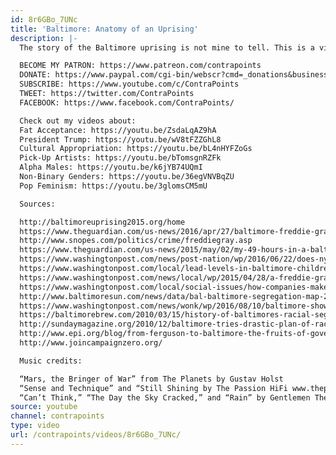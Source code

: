 ```yaml
---
id: 8r6GBo_7UNc
title: 'Baltimore: Anatomy of an Uprising'
description: |-
  The story of the Baltimore uprising is not mine to tell. This is a video about how to witness and respond intelligently to events like this.

  BECOME MY PATRON: https://www.patreon.com/contrapoints
  DONATE: https://www.paypal.com/cgi-bin/webscr?cmd=_donations&business=QAXL4AUZAQY7C&lc=US&item_name=ContraPoints&currency_code=USD&bn=PP%2dDonationsBF%3abtn_donateCC_LG%2egif%3aNonHosted
  SUBSCRIBE: https://www.youtube.com/c/ContraPoints
  TWEET: https://twitter.com/ContraPoints
  FACEBOOK: https://www.facebook.com/ContraPoints/

  Check out my videos about:
  Fat Acceptance: https://youtu.be/ZsdaLqAZ9hA
  President Trump: https://youtu.be/wV8tFZZGhL8
  Cultural Appropriation: https://youtu.be/bL4nHYFZoGs
  Pick-Up Artists: https://youtu.be/bTomsgnRZFk
  Alpha Males: https://youtu.be/k6jYB74UQmI
  Non-Binary Genders: https://youtu.be/36egVNVBqZU
  Pop Feminism: https://youtu.be/3glomsCM5mU

  Sources:

  http://baltimoreuprising2015.org/home
  https://www.theguardian.com/us-news/2016/apr/27/baltimore-freddie-gray-arrest-protest-timeline
  http://www.snopes.com/politics/crime/freddiegray.asp
  https://www.theguardian.com/us-news/2015/may/02/my-49-hours-in-a-baltimore-cell-for-being-a-reporter
  https://www.washingtonpost.com/news/post-nation/wp/2016/06/22/does-nypds-broken-windows-policing-work-new-report-says-no/?utm_term=.14c932478052
  https://www.washingtonpost.com/local/lead-levels-in-baltimore-children/2015/04/30/88db6f20-ef7c-11e4-a55f-38924fca94f9_graphic.html?utm_term=.95a4d74d697f
  https://www.washingtonpost.com/news/local/wp/2015/04/28/a-freddie-gray-primer-who-was-he-how-did-he-why-is-there-so-much-anger/?utm_term=.124792610ecd
  https://www.washingtonpost.com/local/social-issues/how-companies-make-millions-off-lead-poisoned-poor-blacks/2015/08/25/7460c1de-0d8c-11e5-9726-49d6fa26a8c6_story.html?utm_term=.32cb99c4e2af
  http://www.baltimoresun.com/news/data/bal-baltimore-segregation-map-20150710-htmlstory.html
  https://www.washingtonpost.com/news/wonk/wp/2016/08/10/baltimore-shows-how-historic-segregation-shapes-biased-policing-today/?utm_term=.39345efca664
  https://baltimorebrew.com/2010/03/15/history-of-baltimores-racial-segregation-includes-a-hard-look-at-newspapers-role/
  http://sundaymagazine.org/2010/12/baltimore-tries-drastic-plan-of-race-segregation/
  http://www.epi.org/blog/from-ferguson-to-baltimore-the-fruits-of-government-sponsored-segregation/
  http://www.joincampaignzero.org/

  Music credits:

  “Mars, the Bringer of War” from The Planets by Gustav Holst
  “Sense and Technique” and “Still Shining by The Passion HiFi www.thepassionhifi.com
  “Can’t Think,” “The Day the Sky Cracked,” and “Rain” by Gentlemen Theives https://soundcloud.com/gentlementhieves
source: youtube
channel: contrapoints
type: video
url: /contrapoints/videos/8r6GBo_7UNc/
---
```

